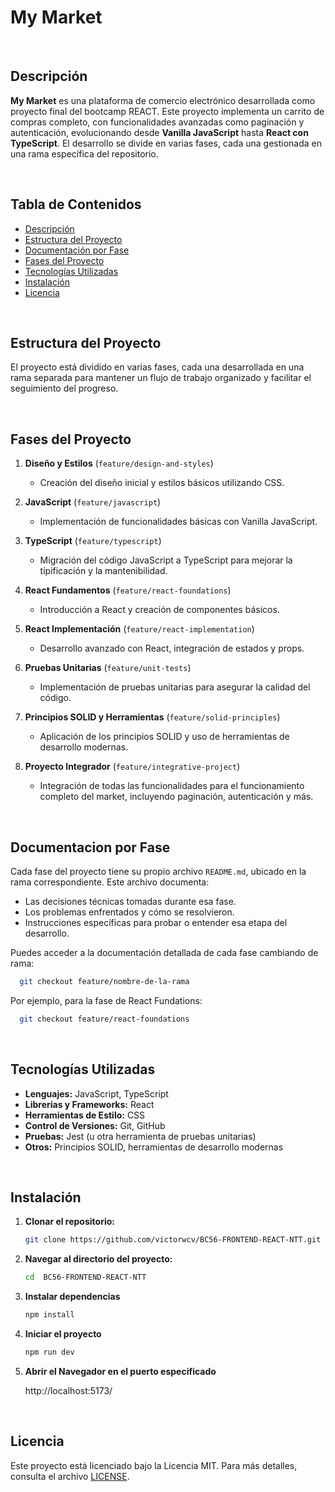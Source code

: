 # My Market

<br>
<!-- ![My Market Banner](ruta/a/tu/banner.png) -->

## Descripción

**My Market** es una plataforma de comercio electrónico desarrollada como proyecto final del bootcamp REACT. Este proyecto implementa un carrito de compras completo, con funcionalidades avanzadas como paginación y autenticación, evolucionando desde **Vanilla JavaScript** hasta **React con TypeScript**. El desarrollo se divide en varias fases, cada una gestionada en una rama específica del repositorio.

<br>

## Tabla de Contenidos

- [Descripción](#descripción)
- [Estructura del Proyecto](#estructura-del-proyecto)
- [Documentación por Fase](#documentacion-por-fase)
- [Fases del Proyecto](#fases-del-proyecto)
- [Tecnologías Utilizadas](#tecnologías-utilizadas)
- [Instalación](#instalación)
- [Licencia](#licencia)

<br>

## Estructura del Proyecto

El proyecto está dividido en varias fases, cada una desarrollada en una rama separada para mantener un flujo de trabajo organizado y facilitar el seguimiento del progreso.

<br>
  
## Fases del Proyecto

1. **Diseño y Estilos** (`feature/design-and-styles`)

   - Creación del diseño inicial y estilos básicos utilizando CSS.

2. **JavaScript** (`feature/javascript`)

   - Implementación de funcionalidades básicas con Vanilla JavaScript.

3. **TypeScript** (`feature/typescript`)

   - Migración del código JavaScript a TypeScript para mejorar la tipificación y la mantenibilidad.

4. **React Fundamentos** (`feature/react-foundations`)

   - Introducción a React y creación de componentes básicos.

5. **React Implementación** (`feature/react-implementation`)

   - Desarrollo avanzado con React, integración de estados y props.

6. **Pruebas Unitarias** (`feature/unit-tests`)

   - Implementación de pruebas unitarias para asegurar la calidad del código.

7. **Principios SOLID y Herramientas** (`feature/solid-principles`)

   - Aplicación de los principios SOLID y uso de herramientas de desarrollo modernas.

8. **Proyecto Integrador** (`feature/integrative-project`)
   - Integración de todas las funcionalidades para el funcionamiento completo del market, incluyendo paginación, autenticación y más.

<br>

## Documentacion por Fase

Cada fase del proyecto tiene su propio archivo `README.md`, ubicado en la rama correspondiente. Este archivo documenta:

- Las decisiones técnicas tomadas durante esa fase.
- Los problemas enfrentados y cómo se resolvieron.
- Instrucciones específicas para probar o entender esa etapa del desarrollo.

Puedes acceder a la documentación detallada de cada fase cambiando de rama:

```bash
  git checkout feature/nombre-de-la-rama
```

Por ejemplo, para la fase de React Fundations:

```bash
  git checkout feature/react-foundations
```

<br>

## Tecnologías Utilizadas

- **Lenguajes:** JavaScript, TypeScript
- **Librerías y Frameworks:** React
- **Herramientas de Estilo:** CSS
- **Control de Versiones:** Git, GitHub
- **Pruebas:** Jest (u otra herramienta de pruebas unitarias)
- **Otros:** Principios SOLID, herramientas de desarrollo modernas

<br>

## Instalación

1. **Clonar el repositorio:**

   ```bash
   git clone https://github.com/victorwcv/BC56-FRONTEND-REACT-NTT.git
   ```

2. **Navegar al directorio del proyecto:**

   ```bash
   cd  BC56-FRONTEND-REACT-NTT
   ```

3. **Instalar dependencias**

   ```bash
   npm install
   ```

4. **Iniciar el proyecto**

   ```bash
   npm run dev
   ```

5. **Abrir el Navegador en el puerto especificado**

   http://localhost:5173/

<br>

## Licencia

Este proyecto está licenciado bajo la Licencia MIT. Para más detalles, consulta el archivo [LICENSE](./LICENSE).
